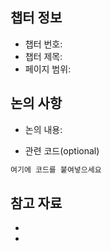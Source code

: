 ## 챕터 정보
- 챕터 번호:
- 챕터 제목:
- 페이지 범위:

## 논의 사항
<!-- 논의하고 싶은 내용이나 질문을 작성해주세요 -->

- 논의 내용: 

- 관련 코드(optional)
```js
여기에 코드를 붙여넣으세요
```


## 참고 자료
<!-- 이 주제에 대해 추가로 찾아본 자료나 링크가 있다면 여기에 추가해주세요 -->
- 
-
